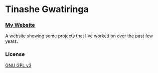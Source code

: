 # Tinashe Gwatiringa

### [My Website](https://tinashe-gwatiringa.github.io/)

A website showing some projects that I've worked on over the past few years.

### License

[GNU GPL v3](https://github.com/bk2dcradle/researcher/blob/gh-pages/LICENSE)
